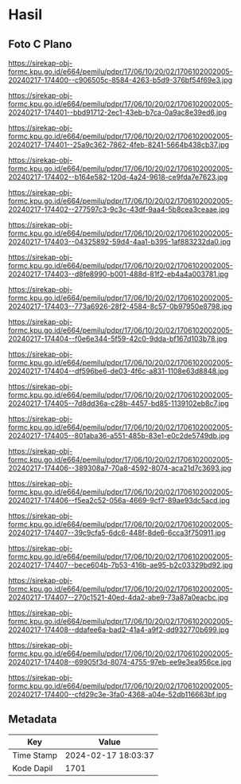 # Hasil

## Foto C Plano

https://sirekap-obj-formc.kpu.go.id/e664/pemilu/pdpr/17/06/10/20/02/1706102002005-20240217-174400--c906505c-8584-4263-b5d9-376bf54f69e3.jpg

https://sirekap-obj-formc.kpu.go.id/e664/pemilu/pdpr/17/06/10/20/02/1706102002005-20240217-174401--bbd91712-2ec1-43eb-b7ca-0a9ac8e39ed6.jpg

https://sirekap-obj-formc.kpu.go.id/e664/pemilu/pdpr/17/06/10/20/02/1706102002005-20240217-174401--25a9c362-7862-4feb-8241-5664b438cb37.jpg

https://sirekap-obj-formc.kpu.go.id/e664/pemilu/pdpr/17/06/10/20/02/1706102002005-20240217-174402--b164e582-120d-4a24-9618-ce9fda7e7623.jpg

https://sirekap-obj-formc.kpu.go.id/e664/pemilu/pdpr/17/06/10/20/02/1706102002005-20240217-174402--277597c3-9c3c-43df-9aa4-5b8cea3ceaae.jpg

https://sirekap-obj-formc.kpu.go.id/e664/pemilu/pdpr/17/06/10/20/02/1706102002005-20240217-174403--04325892-59d4-4aa1-b395-1af883232da0.jpg

https://sirekap-obj-formc.kpu.go.id/e664/pemilu/pdpr/17/06/10/20/02/1706102002005-20240217-174403--d8fe8990-b001-488d-81f2-eb4a4a003781.jpg

https://sirekap-obj-formc.kpu.go.id/e664/pemilu/pdpr/17/06/10/20/02/1706102002005-20240217-174403--773a6926-28f2-4584-8c57-0b97950e8798.jpg

https://sirekap-obj-formc.kpu.go.id/e664/pemilu/pdpr/17/06/10/20/02/1706102002005-20240217-174404--f0e6e344-5f59-42c0-9dda-bf167d103b78.jpg

https://sirekap-obj-formc.kpu.go.id/e664/pemilu/pdpr/17/06/10/20/02/1706102002005-20240217-174404--df596be6-de03-4f6c-a831-1108e63d8848.jpg

https://sirekap-obj-formc.kpu.go.id/e664/pemilu/pdpr/17/06/10/20/02/1706102002005-20240217-174405--7d8dd36a-c28b-4457-bd85-1139102eb8c7.jpg

https://sirekap-obj-formc.kpu.go.id/e664/pemilu/pdpr/17/06/10/20/02/1706102002005-20240217-174405--801aba36-a551-485b-83e1-e0c2de5749db.jpg

https://sirekap-obj-formc.kpu.go.id/e664/pemilu/pdpr/17/06/10/20/02/1706102002005-20240217-174406--389308a7-70a8-4592-8074-aca21d7c3693.jpg

https://sirekap-obj-formc.kpu.go.id/e664/pemilu/pdpr/17/06/10/20/02/1706102002005-20240217-174406--f5ea2c52-056a-4669-9cf7-89ae93dc5acd.jpg

https://sirekap-obj-formc.kpu.go.id/e664/pemilu/pdpr/17/06/10/20/02/1706102002005-20240217-174407--39c9cfa5-6dc6-448f-8de6-6cca3f750911.jpg

https://sirekap-obj-formc.kpu.go.id/e664/pemilu/pdpr/17/06/10/20/02/1706102002005-20240217-174407--bece604b-7b53-416b-ae95-b2c03329bd92.jpg

https://sirekap-obj-formc.kpu.go.id/e664/pemilu/pdpr/17/06/10/20/02/1706102002005-20240217-174407--270c1521-40ed-4da2-abe9-73a87a0eacbc.jpg

https://sirekap-obj-formc.kpu.go.id/e664/pemilu/pdpr/17/06/10/20/02/1706102002005-20240217-174408--ddafee6a-bad2-41a4-a9f2-dd932770b699.jpg

https://sirekap-obj-formc.kpu.go.id/e664/pemilu/pdpr/17/06/10/20/02/1706102002005-20240217-174408--69905f3d-8074-4755-97eb-ee9e3ea956ce.jpg

https://sirekap-obj-formc.kpu.go.id/e664/pemilu/pdpr/17/06/10/20/02/1706102002005-20240217-174400--cfd29c3e-3fa0-4368-a04e-52db116663bf.jpg


## Metadata

| Key        | Value               |
| ---------- | ------------------- |
| Time Stamp | 2024-02-17 18:03:37 |
| Kode Dapil | 1701                |




